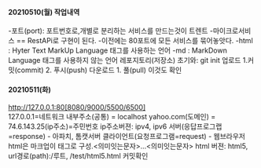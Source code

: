 #### 20210510(월) 작업내역
-포트(port): 포트번호로,개별로 분리하는 서비스를 만드는것이 트렌트
-마이크로서비스 == RestAPi로 구현이 된다.
-이전에는 80포트에 모든 서비스를 묶어놓앗다.
-html : Hyter Text MarkUp Language 태그를 사용하는 언어
-md : MarkDown Language 태그를 사용하지 않는 언어
레포지토리(저장소) 초기와: git init
업로드 1.커밋(commit) 2. 푸시(push)
다운로드 1. 풀(pull)
이것도 확인
#### 20210511(화)
http://127.0.0.1:80[8080/9000/5500/6500]  
127.0.0.1=네트워크 내부주소(공통) = localhost
yahoo.com(도메인) = 74.6.143.25(ip주소)=주민번호
ip주소버젼: ipv4, ipv6 
서버(응답프로그랩=response) - 아파치, 톰캣서버
클라이언트(요청프로그램=request) - 웹브라우저
html은 마크업이 태그로 구성.<의미잇는문자>...<의미잇는문자>
html 버젼: html5,
url경로(path):/루트, /test/html5.html
커밋확인